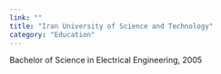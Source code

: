 ```yaml
---
link: ""
title: "Iran University of Science and Technology"
category: "Education"
---
```


Bachelor of Science in Electrical Engineering, 2005

